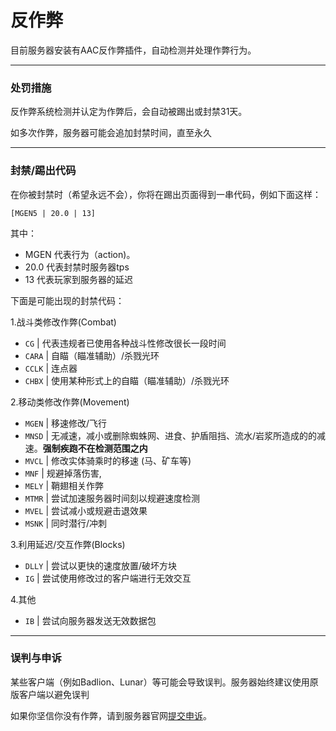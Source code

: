 # 反作弊

目前服务器安装有AAC反作弊插件，自动检测并处理作弊行为。

----------
### 处罚措施

反作弊系统检测并认定为作弊后，会自动被踢出或封禁31天。

如多次作弊，服务器可能会追加封禁时间，直至永久

----------

### 封禁/踢出代码

在你被封禁时（希望永远不会），你将在踢出页面得到一串代码，例如下面这样：

`[MGEN5 | 20.0 | 13]`

其中：

 - MGEN  代表行为（action)。
 - 20.0 代表封禁时服务器tps
 - 13 代表玩家到服务器的延迟

下面是可能出现的封禁代码：

1.战斗类修改作弊(Combat)
- `CG` | 代表违规者已使用各种战斗性修改很长一段时间
- `CARA` | 自瞄（瞄准辅助）/杀戮光环
- `CCLK` | 连点器
- `CHBX` | 使用某种形式上的自瞄（瞄准辅助）/杀戮光环

2.移动类修改作弊(Movement)

- `MGEN` | 移速修改/飞行
- `MNSD` | 无减速，减小或删除蜘蛛网、进食、护盾阻挡、流水/岩浆所造成的的减速。**强制疾跑不在检测范围之内**
- `MVCL` | 修改实体骑乘时的移速 (马、矿车等)
- `MNF` | 规避掉落伤害,
- `MELY` | 鞘翅相关作弊
- `MTMR` | 尝试加速服务器时间刻以规避速度检测
- `MVEL` | 尝试减小或规避击退效果
- `MSNK` | 同时潜行/冲刺

3.利用延迟/交互作弊(Blocks)

- `DLLY` | 尝试以更快的速度放置/破坏方块
- `IG` | 尝试使用修改过的客户端进行无效交互

4.其他

- `IB` | 尝试向服务器发送无效数据包

----------

### 误判与申诉

某些客户端（例如Badlion、Lunar）等可能会导致误判。服务器始终建议使用原版客户端以避免误判

如果你坚信你没有作弊，请到服务器官网[提交申诉](https://coldplays.net/forums/%E7%94%B3%E8%AF%89.24/)。